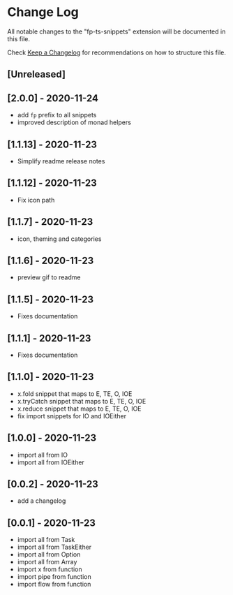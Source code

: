 # Change Log

All notable changes to the "fp-ts-snippets" extension will be documented in this file.

Check [Keep a Changelog](http://keepachangelog.com/) for recommendations on how to structure this file.

## [Unreleased]

## [2.0.0] - 2020-11-24
- add `fp` prefix to all snippets
- improved description of monad helpers

## [1.1.13] - 2020-11-23
- Simplify readme release notes

## [1.1.12] - 2020-11-23
- Fix icon path

## [1.1.7] - 2020-11-23
- icon, theming and categories

## [1.1.6] - 2020-11-23
- preview gif to readme

## [1.1.5] - 2020-11-23
- Fixes documentation
## [1.1.1] - 2020-11-23
- Fixes documentation
## [1.1.0] - 2020-11-23
- x.fold snippet that maps to E, TE, O, IOE
- x.tryCatch snippet that maps to E, TE, O, IOE
- x.reduce snippet that maps to E, TE, O, IOE
- fix import snippets for IO and IOEither

## [1.0.0] - 2020-11-23
- import all from IO
- import all from IOEither

## [0.0.2] - 2020-11-23
- add a changelog

## [0.0.1] - 2020-11-23

- import all from Task
- import all from TaskEither
- import all from Option
- import all from Array
- import x from function
- import pipe from function
- import flow from function
